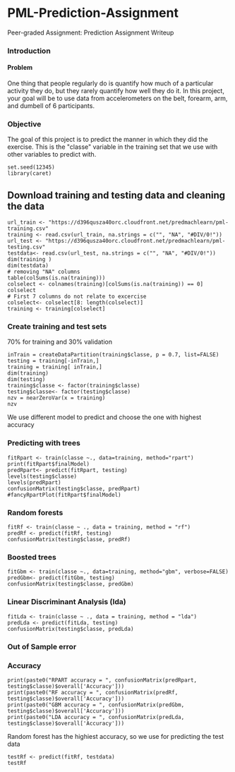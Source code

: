 # PML-Prediction-Assignment
Peer-graded Assignment: Prediction Assignment Writeup

### Introduction

#### Problem
One thing that people regularly do is quantify how much of a particular activity they do, but they rarely quantify how well they do it. In this project, your goal will be to use data from accelerometers on the belt, forearm, arm, and dumbell of 6 participants.

### Objective
The goal of this project is to predict the manner in which they did the exercise. This is the "classe" variable in the training set that we use with other variables to predict with. 

```{r}
set.seed(12345)
library(caret)
```

## Download training and testing data and cleaning the data

```{r}
url_train <- "https://d396qusza40orc.cloudfront.net/predmachlearn/pml-training.csv"
training <- read.csv(url_train, na.strings = c("", "NA", "#DIV/0!"))
url_test <- "https://d396qusza40orc.cloudfront.net/predmachlearn/pml-testing.csv"
testdata<- read.csv(url_test, na.strings = c("", "NA", "#DIV/0!"))
dim(training )
dim(testdata)
# removing "NA" columns
table(colSums(is.na(training)))
colselect <- colnames(training)[colSums(is.na(training)) == 0]
colselect
# First 7 columns do not relate to excercise
colselect<- colselect[8: length(colselect)]
training <- training[colselect]
```

### Create training and test sets
70% for training and 30% validation
```{r}
inTrain = createDataPartition(training$classe, p = 0.7, list=FALSE)
testing = training[-inTrain,]
training = training[ inTrain,]
dim(training)
dim(testing)
training$classe <- factor(training$classe)
testing$classe<- factor(testing$classe)
nzv = nearZeroVar(x = training)
nzv
```

We use different model to predict and choose the one with highest accuracy
### Predicting with trees

```{r}
fitRpart <- train(classe ~., data=training, method="rpart")
print(fitRpart$finalModel)
predRpart<- predict(fitRpart, testing)
levels(testing$classe)
levels(predRpart)
confusionMatrix(testing$classe, predRpart)
#fancyRpartPlot(fitRpart$finalModel)
```

### Random forests
```{r}
fitRf <- train(classe ~ ., data = training, method = "rf")
predRf <- predict(fitRf, testing)
confusionMatrix(testing$classe, predRf)
```

### Boosted trees 
```{r}
fitGbm <- train(classe ~., data=training, method="gbm", verbose=FALSE)
predGbm<- predict(fitGbm, testing)
confusionMatrix(testing$classe, predGbm)
```
### Linear Discriminant Analysis (lda) 

```{r}
fitLda <- train(classe ~ ., data = training, method = "lda")
predLda <- predict(fitLda, testing)
confusionMatrix(testing$classe, predLda)
```
### Out of Sample error

### Accuracy

```{r}
print(paste0("RPART accuracy = ", confusionMatrix(predRpart, testing$classe)$overall['Accuracy']))
print(paste0("RF accuracy = ", confusionMatrix(predRf, testing$classe)$overall['Accuracy']))
print(paste0("GBM accuracy = ", confusionMatrix(predGbm, testing$classe)$overall['Accuracy']))
print(paste0("LDA accuracy = ", confusionMatrix(predLda, testing$classe)$overall['Accuracy']))
```

Random forest has the highiest accuracy, so we use for predicting the test data 

```{r}
testRf <- predict(fitRf, testdata)
testRf
```

